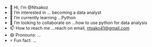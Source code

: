 - 👋 Hi, I’m @Ntsakoz
- 👀 I’m interested in ... becoming a data analyst
- 🌱 I’m currently learning ...Python
- 💞️ I’m looking to collaborate on ...how to use python for data analysis
- 📫 How to reach me ...reach on email, ntsako41@gmail.com
- 😄 Pronouns: ...
- ⚡ Fun fact: ...

<!---
Ntsakoz/Ntsakoz is a ✨ special ✨ repository because its `README.md` (this file) appears on your GitHub profile.
You can click the Preview link to take a look at your changes.
--->
